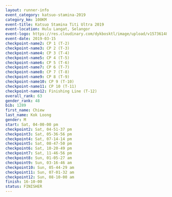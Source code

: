 ```yaml
--- 
layout: runner-info 
event_category: katsuo-stamina-2019 
category_km: 100KM 
event-title: Katsuo Stamina Titi Ultra 2019 
event-location: Hulu Langat, Selangor 
event-logo: https://res.cloudinary.com/dykbosktl/image/upload/v1573614825/Logo/Logo_p7ft6n.png 
event-date: 2019-03-15 
checkpoint-name2: CP 1 (T-2) 
checkpoint-name3: CP 2 (T-3) 
checkpoint-name4: CP 3 (T-4) 
checkpoint-name5: CP 4 (T-5) 
checkpoint-name6: CP 5 (T-6) 
checkpoint-name7: CP 6 (T-7) 
checkpoint-name8: CP 7 (T-8) 
checkpoint-name9: CP 8 (T-9) 
checkpoint-name10: CP 9 (T-10) 
checkpoint-name11: CP 10 (T-11) 
checkpoint-name12: Finishing Line (T-12) 
overall_rank: 63
gender_rank: 48
bib: 1289
first_name: Chiew
last_name: Kok Loong
gender: M
start: Sat, 04-00-00 pm
checkpoint2: Sat, 04-51-37 pm
checkpoint3: Sat, 05-36-56 pm
checkpoint4: Sat, 07-14-14 pm
checkpoint5: Sat, 08-47-50 pm
checkpoint6: Sat, 10-20-49 pm
checkpoint7: Sat, 11-46-56 pm
checkpoint8: Sun, 01-05-27 am
checkpoint9: Sun, 03-16-46 am
checkpoint10: Sun, 05-44-29 am
checkpoint11: Sun, 07-01-32 am
checkpoint12: Sun, 08-10-00 am
finish: 16-10-00
status: FINISHER
--- 
```

